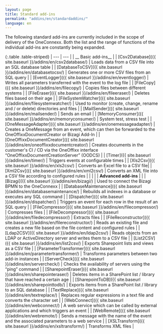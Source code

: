 ```yaml
---
layout: page
title: Standard add-ins
permalink: "addins/en/standardaddins/"
language: en
---
```

  
The following standard add-ins are currently included in the scope of delivery of the OneConnexx. Both the list and the range of functions of the individual add-ins are constantly being expanded.

{:.table .table-striped}
| --- | --- |
| __
Basic add-ins__ |
| [Csv2Database]({{ site.baseurl }}/addins/en/csv2database/) | Loads data from a CSV file into an SQL database table |
| [DatabaseToCSV]({{ site.baseurl }}/addins/en/databasetocsv/) | Generates one or more CSV files from an SQL query |
| [EventLogger]({{ site.baseurl }}/addins/en/eventlogger/) | Writes all parameters transferred with the event to the log file |
| [FileCopy]({{ site.baseurl }}/addins/en/filecopy/) | Copies files between different systems |
| [FileEraser]({{ site.baseurl }}/addins/en/fileeraser/) | Deletes files based on their age |
| [FileSystemWatcher]({{ site.baseurl }}/addins/en/filesystemwatcher/) | Used to monitor (create, change, rename and / or delete) directories and files |
| [MailSender]({{ site.baseurl }}/addins/en/mailsender/) | Sends an email |
| [MemoryConsumer]({{ site.baseurl }}/addins/en/memoryconsumer/) | System test, stress test |
| [OneMessageAdapter]({{ site.baseurl }}/addins/en/onemessageadapter/) | Creates a OneMessage from an event, which can then be forwarded to the OneOffixxDocumentCreator or Bizagi Add-In |
| [OneOffixxDocumentCreator]({{ site.baseurl }}/addins/en/oneoffixxdocumentcreator/) | Creates documents in the customer's CI / CD via the OneOffixx interface “OneOffixxDocumentCreationServer” (OODCS) |
| [Timer]({{ site.baseurl }}/addins/en/timer/) | 	Triggers events at configurable times |
| [Xls2Csv]({{ site.baseurl }}/addins/en/xls2csv/) | Converts an Excel file to a CSV file|
| [Xml2Csv]({{ site.baseurl }}/addins/en/xml2csv/) | Converts an XML file into a CSV file according to configured rules |
| | |
| __Advanced add-ins__ | |
| [Bizagi]({{ site.baseurl }}/addins/en/bizagi/) | Used to connect the Bizagi BPMN to the OneConnexx |
| [DatabaseMaintenance]({{ site.baseurl }}/addins/en/databasemaintenance/) | Rebuilds all indexes in a database or executes any SQL command |
| [Dispatcher]({{ site.baseurl }}/addins/en/dispatcher/) | Triggers an event for each row in the result of an SQL query |
| [FileCompressor]({{ site.baseurl }}/addins/en/filecompressor/) | Compresses files |
| [FileDecompressor]({{ site.baseurl }}/addins/en/filedecompressor/) | 	Extracts files |
| [FileReconstructor]({{ site.baseurl }}/addins/en/filereconstructor/) | Reads an existing file and creates a new file based on the file content and configured rules |
| [Ldap2CSV]({{ site.baseurl }}/addins/en/ldap2csv/) | 	Reads objects from an LDAP or ActiveDirectory server and writes them to a CSV file |
| [List2CSV]({{ site.baseurl }}/addins/en/list2csv/) | Exports Sharepoint lists and views as a CSV file |
| [ParameterTransformer]({{ site.baseurl }}/addins/en/parametertransformer/) | Transforms parameters between two add-in instances |
| [ServerCheck]({{ site.baseurl }}/addins/en/servercheck/) | 	Checks the availability of servers using the “ping” command |
| [SharepointEraser]({{ site.baseurl }}/addins/en/sharepointeraser/) | 	Deletes items in a SharePoint list / library that have reached a certain age |
| [SharepointToDB]({{ site.baseurl }}/addins/en/sharepointtodb/) | Exports items from a SharePoint list / library to an SQL database |
| [TextReplace]({{ site.baseurl }}/addins/en/textreplace/) | Replaces regular expressions in a text file and converts the character set |
| [WebConnect]({{ site.baseurl }}/addins/en/webconnect/) | 	A web service which can be called by external applications and which triggers an event |
| [WebRemote]({{ site.baseurl }}/addins/en/webremote/) | Sends a message with the name of the event and the associated parameters to a web service |
| [XSLTransform]({{ site.baseurl }}/addins/en/xsltransform/) | 	Transforms XML files |

